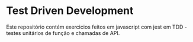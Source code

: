 # Test Driven Development
Este repositório contém exercicios feitos em javascript com jest em TDD - testes unitários de função e chamadas de API.
